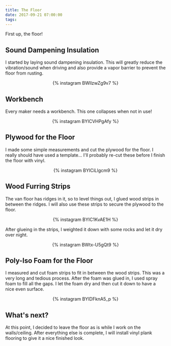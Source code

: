 ```yaml
---
title: The Floor
date: 2017-09-21 07:00:00
tags:
---
```


First up, the floor!

## Sound Dampening Insulation

I started by laying sound dampening insulation. This will greatly reduce the vibration/sound when driving and also provide a vapor barrier to prevent the floor from rusting.

<center>
{% instagram BWllzwZg9v7 %}
</center>

## Workbench

Every maker needs a workbench. This one collapses when not in use!

<center>
{% instagram BYICVHPgAfy %}
</center>

## Plywood for the Floor

I made some simple measurements and cut the plywood for the floor. I really should have used a template... I'll probably re-cut these before I finish the floor with vinyl.

<center>
{% instagram BYICiLlgcm9 %}
</center>

## Wood Furring Strips

The van floor has ridges in it, so to level things out, I glued wood strips in between the ridges. I will also use these strips to secure the plywood to the floor.

<center>
{% instagram BYIC1KvAE1H %}
</center>

After glueing in the strips, I weighted it down with some rocks and let it dry over night.

<center>
{% instagram BWtx-U5gQt9 %}
</center>

## Poly-Iso Foam for the Floor

I measured and cut foam strips to fit in between the wood strips. This was a very long and tedious process. After the foam was glued in, I used spray foam to fill all the gaps. I let the foam dry and then cut it down to have a nice even surface.

<center>
{% instagram BYIDFknA5_p %}
</center>

## What's next?

At this point, I decided to leave the floor as is while I work on the walls/ceiling. After everything else is complete, I will install vinyl plank flooring to give it a nice finished look.

